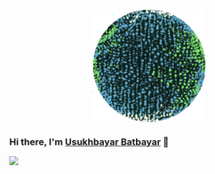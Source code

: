 <p align="center">
  <img src="https://github.com/unobatbayar/unobatbayar/blob/main/earth.gif?raw=true" width="40%" />
</p>


### Hi there, I'm <a href="https://unobatbayar.github.io" target="_blank">Usukhbayar Batbayar</a> 👋 

<div>
  <img src="https://skillicons.dev/icons?i=docker,apple,unity,reactivex,swift,nextjs,ts,tailwind,py,fastapi,postgres" />
</div>

